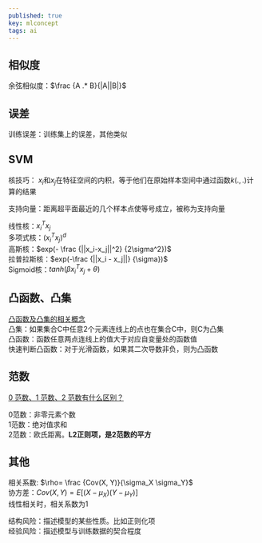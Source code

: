 ```yaml
---
published: true
key: mlconcept
tags: ai
---
```

## 相似度
余弦相似度：$\frac {A .* B}{|A||B|}$

## 误差
训练误差：训练集上的误差，其他类似


## SVM
核技巧： $x_i$和$x_j$在特征空间的内积，等于他们在原始样本空间中通过函数$k(.,.)$计算的结果  

支持向量：距离超平面最近的几个样本点使等号成立，被称为支持向量  

线性核：$x_i^Tx_j$  
多项式核：$(x_i^Tx_j)^d$  
高斯核：$exp(- \frac {||x_i-x_j||^2} {2\sigma^2})$  
拉普拉斯核：$exp(-\frac {||x_i - x_j||} {\sigma})$  
Sigmoid核：$tanh(\beta x_i^Tx_j+\theta)$  

## 凸函数、凸集
[凸函数及凸集的相关概念](http://blog.csdn.net/s1491695565/article/details/16944553)  
凸集：如果集合C中任意2个元素连线上的点也在集合C中，则C为凸集  
凸函数：函数任意两点连线上的值大于对应自变量处的函数值  
快速判断凸函数：对于光滑函数，如果其二次导数非负，则为凸函数  

## 范数
[0 范数、1 范数、2 范数有什么区别？](https://www.zhihu.com/question/20473040)

0范数：非零元素个数  
1范数：绝对值求和  
2范数：欧氏距离。**L2正则项，是2范数的平方**


## 其他
相关系数: $\rho= \frac {Cov(X, Y)}{\sigma_X \sigma_Y}$  
协方差：$Cov(X, Y) = E[(X-\mu_X)(Y-\mu_Y)]$  
线性相关时，相关系数为1  


结构风险：描述模型的某些性质。比如正则化项  
经验风险：描述模型与训练数据的契合程度
